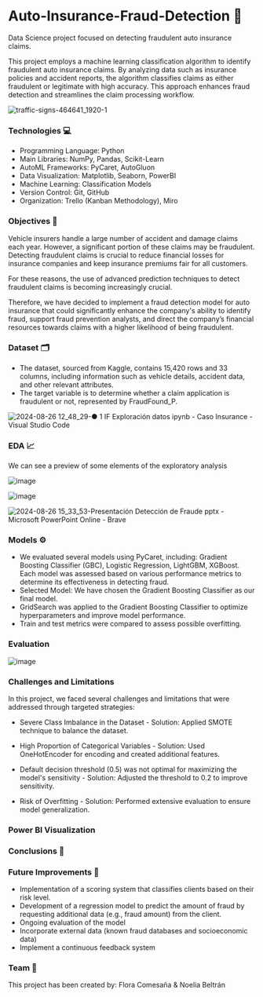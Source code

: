 # Auto-Insurance-Fraud-Detection 🚗
Data Science project focused on detecting fraudulent auto insurance claims.

This project employs a machine learning classification algorithm to identify fraudulent auto insurance claims. By analyzing data such as insurance policies and accident reports, the algorithm classifies claims as either fraudulent or legitimate with high accuracy. This approach enhances fraud detection and streamlines the claim processing workflow.

![traffic-signs-464641_1920-1](https://github.com/user-attachments/assets/2fcf7e1c-91a7-4661-97bf-344796aad03b)


### Technologies 💻
- Programming Language: Python
- Main Libraries: NumPy, Pandas, Scikit-Learn
- AutoML Frameworks: PyCaret, AutoGluon 
- Data Visualization: Matplotlib, Seaborn, PowerBI
- Machine Learning: Classification Models
- Version Control: Git, GitHub
- Organization: Trello (Kanban Methodology), Miro

### Objectives 🎯
Vehicle insurers handle a large number of accident and damage claims each year. However, a significant portion of these claims may be fraudulent. Detecting fraudulent claims is crucial to reduce financial losses for insurance companies and keep insurance premiums fair for all customers.

For these reasons, the use of advanced prediction techniques to detect fraudulent claims is becoming increasingly crucial.

Therefore, we have decided to implement a fraud detection model for auto insurance that could significantly enhance the company's ability to identify fraud, support fraud prevention analysts, and direct the company’s financial resources towards claims with a higher likelihood of being fraudulent.

### Dataset 🗂️
- The dataset, sourced from Kaggle, contains 15,420 rows and 33 columns, including information such as vehicle details, accident data, and other relevant attributes.
- The target variable is to determine whether a claim application is fraudulent or not, represented by FraudFound_P.
  
![2024-08-26 12_48_29-● 1 IF Exploración datos ipynb - Caso Insurance - Visual Studio Code](https://github.com/user-attachments/assets/22b6ff3e-3f5f-4dd7-83f5-8fdf4890f96c)

### EDA 📈
We can see a preview of some elements of the exploratory analysis


![image](https://github.com/user-attachments/assets/f5423ef5-77ff-43a5-9375-789b13eec6cf)

![image](https://github.com/user-attachments/assets/bef58645-fa71-42f7-8d71-c2368c96cb37)

![2024-08-26 15_33_53-Presentación Detección de Fraude pptx - Microsoft PowerPoint Online - Brave](https://github.com/user-attachments/assets/30905f66-683b-4c62-9500-d35e95dbe36a)



### Models ⚙️
- We evaluated several models using PyCaret, including: Gradient Boosting Classifier (GBC), Logistic Regression, LightGBM, XGBoost. Each model was assessed based on various performance metrics to determine its effectiveness in detecting fraud.
- Selected Model: We have chosen the Gradient Boosting Classifier as our final model. 
- GridSearch was applied to the Gradient Boosting Classifier to optimize hyperparameters and improve model performance.
- Train and test metrics were compared to assess possible overfitting.

### Evaluation
![image](https://github.com/user-attachments/assets/58bc5290-24dd-4ba1-a6e3-b001a844fba1)



### Challenges and Limitations
In this project, we faced several challenges and limitations that were addressed through targeted strategies:

- Severe Class Imbalance in the Dataset - Solution: Applied SMOTE technique to balance the dataset.

- High Proportion of Categorical Variables - Solution: Used OneHotEncoder for encoding and created additional features.

- Default decision threshold (0.5) was not optimal for maximizing the model's sensitivity - Solution: Adjusted the threshold to 0.2 to improve sensitivity.

- Risk of Overfitting - Solution: Performed extensive evaluation to ensure model generalization.

### Power BI Visualization

### Conclusions 📝

### Future Improvements 🔧
- Implementation of a scoring system that classifies clients based on their risk level.
- Development of a regression model to predict the amount of fraud by requesting additional data (e.g., fraud amount) from the client.
- Ongoing evaluation of the model
- Incorporate external data (known fraud databases and socioeconomic data)
- Implement a continuous feedback system
  
### Team 👥
This project has been created by: Flora Comesaña & Noelia Beltrán
